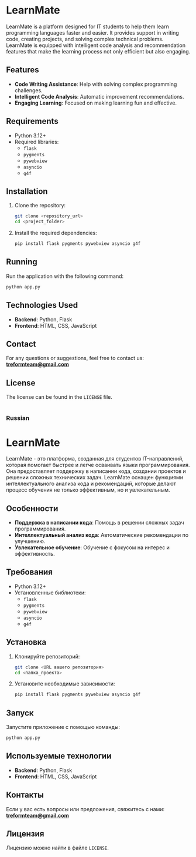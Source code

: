 # LearnMate

LearnMate is a platform designed for IT students to help them learn programming languages faster and easier. It provides support in writing code, creating projects, and solving complex technical problems. LearnMate is equipped with intelligent code analysis and recommendation features that make the learning process not only efficient but also engaging.

## Features
- **Code Writing Assistance**: Help with solving complex programming challenges.
- **Intelligent Code Analysis**: Automatic improvement recommendations.
- **Engaging Learning**: Focused on making learning fun and effective.

## Requirements
- Python 3.12+
- Required libraries:
  - `flask`
  - `pygments`
  - `pywebview`
  - `asyncio`
  - `g4f`

## Installation
1. Clone the repository:
   ```bash
   git clone <repository_url>
   cd <project_folder>
   ```

2. Install the required dependencies:
   ```bash
   pip install flask pygments pywebview asyncio g4f
   ```

## Running
Run the application with the following command:
```bash
python app.py
```

## Technologies Used
- **Backend**: Python, Flask
- **Frontend**: HTML, CSS, JavaScript

## Contact
For any questions or suggestions, feel free to contact us: **treformteam@gmail.com**

## License
The license can be found in the `LICENSE` file.

#

### Russian
# LearnMate

LearnMate - это платформа, созданная для студентов IT-направлений, которая помогает быстрее и легче осваивать языки программирования. Она предоставляет поддержку в написании кода, создании проектов и решении сложных технических задач. LearnMate оснащен функциями интеллектуального анализа кода и рекомендаций, которые делают процесс обучения не только эффективным, но и увлекательным.

## Особенности
- **Поддержка в написании кода**: Помощь в решении сложных задач программирования.
- **Интеллектуальный анализ кода**: Автоматические рекомендации по улучшению.
- **Увлекательное обучение**: Обучение с фокусом на интерес и эффективность.

## Требования
- Python 3.12+
- Установленные библиотеки:
  - `flask`
  - `pygments`
  - `pywebview`
  - `asyncio`
  - `g4f`

## Установка
1. Клонируйте репозиторий:
   ```bash
   git clone <URL вашего репозитория>
   cd <папка_проекта>
   ```

2. Установите необходимые зависимости:
   ```bash
   pip install flask pygments pywebview asyncio g4f
   ```

## Запуск
Запустите приложение с помощью команды:
```bash
python app.py
```

## Используемые технологии
- **Backend**: Python, Flask
- **Frontend**: HTML, CSS, JavaScript

## Контакты
Если у вас есть вопросы или предложения, свяжитесь с нами: **treformteam@gmail.com**

## Лицензия
Лицензию можно найти в файле `LICENSE`.
